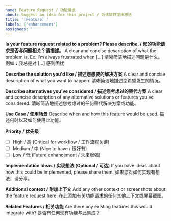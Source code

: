 ```yaml
---
name: Feature Request / 功能请求
about: Suggest an idea for this project / 为该项目提出想法
title: '[Feature] '
labels: ['enhancement']
assignees: ''
---
```


**Is your feature request related to a problem? Please describe. / 您的功能请求是否与问题相关？请描述。**
A clear and concise description of what the problem is. Ex. I'm always frustrated when [...]
清晰简洁地描述问题是什么。例如：我总是对 [...] 感到困扰

**Describe the solution you'd like / 描述您想要的解决方案**
A clear and concise description of what you want to happen.
清晰简洁地描述您希望发生的情况。

**Describe alternatives you've considered / 描述您考虑过的替代方案**
A clear and concise description of any alternative solutions or features you've considered.
清晰简洁地描述您考虑过的任何替代解决方案或功能。

**Use Case / 使用场景**
Describe when and how this feature would be used.
描述何时以及如何使用此功能。

**Priority / 优先级**
- [ ] High / 高 (Critical for workflow / 工作流程关键)
- [ ] Medium / 中 (Nice to have / 很好有)
- [ ] Low / 低 (Future enhancement / 未来增强)

**Implementation Ideas / 实现想法 (Optional / 可选)**
If you have ideas about how this could be implemented, please share them.
如果您对如何实现有想法，请分享。

**Additional context / 附加上下文**
Add any other context or screenshots about the feature request here.
在此添加有关功能请求的任何其他上下文或屏幕截图。

**Related Features / 相关功能**
Are there any existing features this would integrate with?
是否有任何现有功能与此集成？